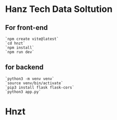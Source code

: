 # Hanz Tech Data Soltution 
## For front-end 
    `npm create vite@latest`
    `cd hnzt`
    `npm install`
    `npm run dev`

## for backend 
    `python3 -m venv venv`
    `source venv/bin/activate`
    `pip3 install flask flask-cors`
    `python3 app.py`
# Hnzt
